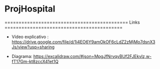 # ProjHospital

============================================ Links ==========================================

- Vídeo explicativo : https://drive.google.com/file/d/1i4EO6Y9amOkOF6cLdZ2zMjMo7dsnX3Js/view?usp=sharing

- Diagrama: https://excalidraw.com/#json=MpgJfNrvqyBUf2FJEkvlz,w-fT17Gm-kt8zccX41et1Q
